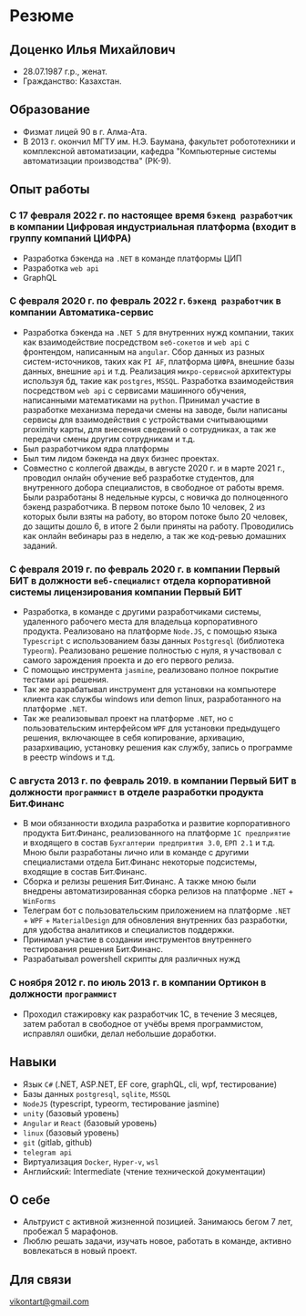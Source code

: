 # Резюме

## Доценко Илья Михайлович

* 28.07.1987 г.р., женат.  
* Гражданство: Казахстан.

## Образование

* Физмат лицей 90 в г. Алма-Ата.
* В 2013 г. окончил МГТУ им. Н.Э. Баумана, факультет робототехники и комплексной автоматизации, кафедра "Компьютерные системы автоматизации производства" (РК-9).

## Опыт работы

### С 17 февраля 2022 г. по настоящее время `бэкенд разработчик` в компании Цифровая индустриальная платформа (входит в группу компаний ЦИФРА)

* Разработка бэкенда на `.NET` в команде платформы ЦИП
* Разработка `web api`
* GraphQL

### С февраля 2020 г. по февраль 2022 г. `бэкенд разработчик` в компании Автоматика-сервис

* Разработка бэкенда на `.NET 5` для внутренних нужд компании, таких как взаимодействие посредством `веб-сокетов` и `web api` с фронтендом, написанным на `angular`. Сбор данных из разных систем-источников, таких как `PI AF`, платформа `ЦИФРА`, внешние базы данных, внешние `api` и т.д. Реализация `микро-сервисной` архитектуры используя бд, такие как `postgres`, `MSSQL`. Разработка взаимодействия посредством `web api` с сервисами машинного обучения, написанными математиками на `python`. Принимал участие в разработке механизма передачи смены на заводе, были написаны сервисы для взаимодействия с устройствами считывающими proximity карты, для внесения сведений о сотрудниках, а так же передачи смены другим сотрудникам и т.д.
* Был разработчиком ядра платформы
* Был тим лидом бэкенда на двух бизнес проектах.
* Совместно с коллегой дважды, в августе 2020 г. и в марте 2021 г., проводил онлайн обучение веб разработке студентов, для внутренного добора специалистов, в свободное от работы время. Были разработаны 8 недельные курсы, с новичка до полноценного бэкенд разработчика. В первом потоке было 10 человек, 2 из которых были взяты на работу, во втором потоке было 20 человек, до защиты дошло 6, в итоге 2 были приняты на работу. Проводились как онлайн вебинары раз в неделю, а так же код-ревью домашних заданий.

### С февраля 2019 г. по февраль 2020 г. в компании Первый БИТ в должности `веб-специалист` отдела корпоративной системы лицензирования компании Первый БИТ  

* Разработка, в команде с другими разработчиками системы, удаленного рабочего места для владельца корпоративного продукта. Реализовано на платформе `Node.JS`, с помощью языка `Typescript` с использованием базы данных `Postgresql` (библиотека `Typeorm`). Реализовано решение полностью с нуля, я участвовал с самого зарождения проекта и до его первого релиза.  
* С помощью инструмента `jasmine`, реализовано полное покрытие тестами `api` решения.  
* Так же разрабатывал инструмент для установки на компьютере клиента как службы windows или demon linux, разработанного на платформе `.NET`.  
* Так же реализовывал проект на платформе `.NET`, но с пользовательским интерфейсом `WPF` для установки предыдущего решения, включающее в себя копирование, архивацию, разархивацию, установку решения как службу, запись о программе в реестр windows и т.д.

### С августа 2013 г. по февраль 2019. в компании Первый БИТ в должности `программист` в отделе разработки продукта Бит.Финанс  

* В мои обязанности входила разработка и развитие корпоративного продукта Бит.Финанс, реализованного на платформе `1С предприятие` и входящего в состав `Бухгалтерии предприятия 3.0`, `ЕРП 2.1` и т.д. Мною были разработаны лично или в команде с другими специалистами отдела Бит.Финанс некоторые подсистемы, входящие в состав Бит.Финанс.
* Сборка и релизы решения Бит.Финанс.  А также мною были внедрены автоматизированная сборка релизов на платформе `.NET` + `WinForms`
* Телеграм бот с пользовательским приложением на платформе `.NET` + `WPF` + `MaterialDesign` для обновления внутренних баз разработки, для удобства аналитиков и специалистов поддержки.
* Принимал участие в создании инструментов внутреннего тестирования решения Бит.Финанс.
* Разрабатывал powershell скрипты для различных нужд

### С ноября 2012 г. по июль 2013 г. в компании Ортикон в должности `программист`  

* Проходил стажировку как разработчик 1С, в течение 3 месяцев, затем работал в свободное от учёбы время программистом, исправлял ошибки, делал небольшие доработки.

## Навыки

* Язык `C#` (.NET, ASP.NET, EF core, graphQL, cli, wpf, тестирование)
* Базы данных `postgresql`, `sqlite`, `MSSQL`
* `NodeJS` (typescript, typeorm, тестирование jasmine)
* `unity` (базовый уровень)
* `Angular` и `React` (базовый уровень)
* `linux` (базовый уровень)
* `git` (gitlab, github)
* `telegram api`
* Виртуализация `Docker`, `Hyper-v`, `wsl`
* Английский: Intermediate (чтение технической документации)

## О себе

* Альтруист с активной жизненной позицией. Занимаюсь бегом 7 лет, пробежал 5 марафонов.
* Люблю решать задачи, изучать новое, работать в команде, активно вовлекаться в новый проект.  

## Для связи

vikontart@gmail.com  
